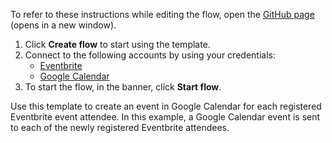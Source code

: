 To refer to these instructions while editing the flow, open the [GitHub page](https://github.com/ot4i/app-connect-templates/tree/main/resources/markdown/Create%20an%20event%20in%20Google%20Calendar%20for%20each%20registered%20Eventbrite%20event%20attendee_instructions.md) (opens in a new window).

1. Click **Create flow** to start using the template.
2. Connect to the following accounts by using your credentials:
   - [Eventbrite](https://www.ibm.com/docs/en/app-connect/containers_cd?topic=apps-eventbrite)
   - [Google Calendar](https://www.ibm.com/docs/en/app-connect/containers_cd?topic=apps-google-calendar)
3. To start the flow, in the banner, click **Start flow**.


Use this template to create an event in Google Calendar for each registered Eventbrite event attendee. In this example, a Google Calendar event is sent to each of the newly registered Eventbrite attendees.





